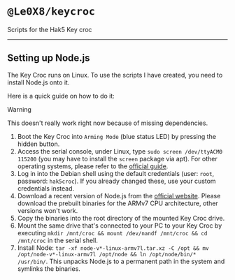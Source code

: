# `@Le0X8/keycroc`

Scripts for the Hak5 Key croc

---

## Setting up Node.js

The Key Croc runs on Linux. To use the scripts I have created, you need to install Node.js onto it.

Here is a quick guide on how to do it:

> [!WARNING]  
> This doesn't really work right now because of missing dependencies.

1. Boot the Key Croc into `Arming Mode` (blue status LED) by pressing the hidden button.
2. Access the serial console, under Linux, type `sudo screen /dev/ttyACM0 115200` (you may have to install the `screen` package via apt). For other operating systems, please refer to the [official guide](https://docs.hak5.org/key-croc/basics/serial-console-access).
3. Log in into the Debian shell using the default credentials (user: `root`, password: `hak5croc`). If you already changed these, use your custom credentials instead.
4. Download a recent version of Node.js from the [official website](https://nodejs.org/en/download/prebuilt-binaries). Please download the prebuilt binaries for the ARMv7 CPU architecture, other versions won't work.
5. Copy the binaries into the root directory of the mounted Key Croc drive.
6. Mount the same drive that's connected to your PC to your Key Croc by executing `mkdir /mnt/croc && mount /dev/nandf /mnt/croc && cd /mnt/croc` in the serial shell.
7. Install Node: `tar -xf node-v*-linux-armv7l.tar.xz -C /opt && mv /opt/node-v*-linux-armv7l /opt/node && ln /opt/node/bin/* /usr/bin/`. This unpacks Node.js to a permanent path in the system and symlinks the binaries.
